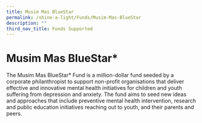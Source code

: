 ```yaml
---
title: Musim Mas BlueStar
permalink: /shine-a-light/Funds/Musim-Mas-BlueStar
description: ""
third_nav_title: Funds Supported
---
```


# Musim Mas BlueStar*
The Musim Mas BlueStar* Fund is a million-dollar fund seeded by a corporate philanthropist to support non-profit organisations that deliver effective and innovative mental health initiatives for children and youth suffering from depression and anxiety. The fund aims to seed new ideas and approaches that include preventive mental health intervention, research and public education initiatives reaching out to youth, and their parents and peers.
